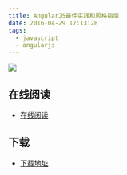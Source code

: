 ```yaml
---
title: AngularJS最佳实践和风格指南
date: 2016-04-29 17:13:28
tags:
  - javascript
  - angularjs
---
```


![](http://box.kancloud.cn/cover_2015-08-10_55c8662337bc_800x1068.jpg?imageMogr2/thumbnail/173x231!/interlace/1/quality/100)

<!--more-->

## 在线阅读 ##

+ [在线阅读](http://www.kancloud.cn/thinkphp/angularjs-style-guide)

## 下载 ##

+ [下载地址](http://www.kancloud.cn/thinkphp/angularjs-style-guide)
